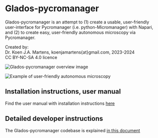 # Glados-pycromanager

Glados-pycromanager is an attempt to (1) create a usable, user-friendly user-interface for Pycromanager (i.e. python-Micromanager) with Napari, and (2) to create easy, user-friendly autonomous microscopy via Pycromanager.  

Created by:  
Dr. Koen J.A. Martens, koenjamartens{at}gmail.com, 2023-2024  
CC BY-NC-SA 4.0 licence

![Glados-pycromanager overview image](src/glados_pycromanager/Documentation/Images/Overview2.png)

![Example of user-friendly autonomous microscopy](src/glados_pycromanager/Documentation/Images/Autonomous_simple_1.png)

## Installation instructions, user manual

Find the user manual with installation instructions [here](src/glados_pycromanager/Documentation/UserManual.md)

## Detailed developer instructions

The Glados-pycromanager codebase is explained [in this document](src/glados_pycromanager/Documentation/index.html)
